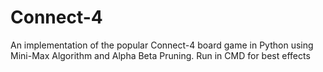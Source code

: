 # Connect-4
An implementation of the popular Connect-4 board game in Python using Mini-Max Algorithm and Alpha Beta Pruning. Run in CMD for best effects
